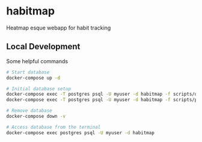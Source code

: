 # habitmap

Heatmap esque webapp for habit tracking

## Local Development

Some helpful commands

```zsh
# Start database
docker-compose up -d

# Initial database setup
docker-compose exec -T postgres psql -U myuser -d habitmap -f scripts/db_init.sql
docker-compose exec -T postgres psql -U myuser -d habitmap -f scripts/populate_tables.sql

# Remove database
docker-compose down -v

# Access database from the terminal
docker-compose exec postgres psql -U myuser -d habitmap
```
